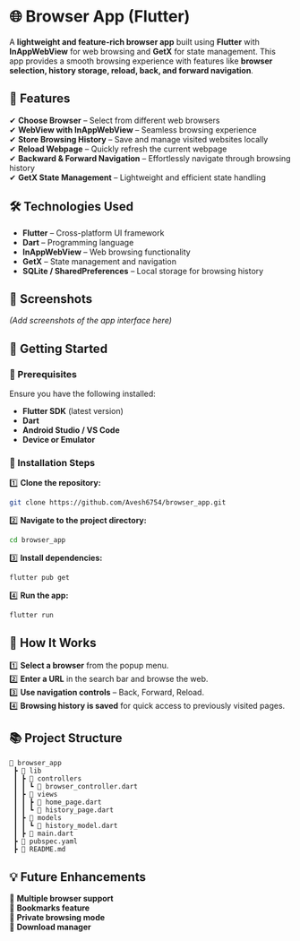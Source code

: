 # 🌐 Browser App (Flutter)  

A **lightweight and feature-rich browser app** built using **Flutter** with **InAppWebView** for web browsing and **GetX** for state management. This app provides a smooth browsing experience with features like **browser selection, history storage, reload, back, and forward navigation**.  

## 📌 Features  

✔ **Choose Browser** – Select from different web browsers  
✔ **WebView with InAppWebView** – Seamless browsing experience  
✔ **Store Browsing History** – Save and manage visited websites locally  
✔ **Reload Webpage** – Quickly refresh the current webpage  
✔ **Backward & Forward Navigation** – Effortlessly navigate through browsing history  
✔ **GetX State Management** – Lightweight and efficient state handling  

## 🛠️ Technologies Used  

- **Flutter** – Cross-platform UI framework  
- **Dart** – Programming language  
- **InAppWebView** – Web browsing functionality  
- **GetX** – State management and navigation  
- **SQLite / SharedPreferences** – Local storage for browsing history  

## 📸 Screenshots  

_(Add screenshots of the app interface here)_  

## 🚀 Getting Started  

### 🔹 Prerequisites  

Ensure you have the following installed:  
- **Flutter SDK** (latest version)  
- **Dart**  
- **Android Studio / VS Code**  
- **Device or Emulator**  

### 🔹 Installation Steps  

1️⃣ **Clone the repository:**  
```sh
git clone https://github.com/Avesh6754/browser_app.git
```

2️⃣ **Navigate to the project directory:**  
```sh
cd browser_app
```

3️⃣ **Install dependencies:**  
```sh
flutter pub get
```

4️⃣ **Run the app:**  
```sh
flutter run
```

## 🎯 How It Works  

1️⃣ **Select a browser** from the popup menu.  
2️⃣ **Enter a URL** in the search bar and browse the web.  
3️⃣ **Use navigation controls** – Back, Forward, Reload.  
4️⃣ **Browsing history is saved** for quick access to previously visited pages.  

## 📚 Project Structure  

```
📂 browser_app  
 ┣ 📂 lib  
 ┃ ┣ 📂 controllers  
 ┃ ┃ ┗ 📜 browser_controller.dart  
 ┃ ┣ 📂 views  
 ┃ ┃ ┣ 📜 home_page.dart  
 ┃ ┃ ┗ 📜 history_page.dart  
 ┃ ┣ 📂 models  
 ┃ ┃ ┗ 📜 history_model.dart  
 ┃ ┣ 📜 main.dart  
 ┣ 📜 pubspec.yaml  
 ┣ 📜 README.md  
```

## 💡 Future Enhancements  

🚀 **Multiple browser support**  
🚀 **Bookmarks feature**  
🚀 **Private browsing mode**  
🚀 **Download manager**  

